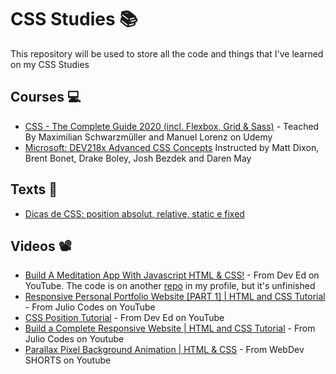 # CSS Studies 📚

This repository will be used to store all the code and things that I've learned on my CSS Studies

## Courses 💻
* [CSS - The Complete Guide 2020 (incl. Flexbox, Grid & Sass)](https://www.udemy.com/course/css-the-complete-guide-incl-flexbox-grid-sass/) - Teached By Maximilian Schwarzmüller and Manuel Lorenz on Udemy
* [Microsoft: DEV218x Advanced CSS Concepts](https://courses.edx.org/courses/course-v1:Microsoft+DEV218x+1T2019a/course/) Instructed by Matt Dixon, Brent Bonet, Drake Boley, Josh Bezdek and Daren May

## Texts 📑
* [Dicas de CSS: position absolut, relative, static e fixed](https://www.impacta.com.br/blog/2015/03/30/dicas-de-css-position-absolut-relative-static-e-fixed/)

## Videos 📽️
* [Build A Meditation App With Javascript HTML & CSS!](https://www.youtube.com/watch?v=oMBXdZzYqEk&t=1419s) - From Dev Ed on YouTube. The code is on another [repo](https://github.com/guias12/relax-app) in my profile, but it's unfinished
* [Responsive Personal Portfolio Website [PART 1] | HTML and CSS Tutorial](https://www.youtube.com/watch?v=T7PnWnTgusc) - From Julio Codes on YouTube
* [CSS Position Tutorial](https://www.youtube.com/watch?v=gD3G67oPg-w) - From Dev Ed on YouTube
* [Build a Complete Responsive Website | HTML and CSS Tutorial](https://www.youtube.com/watch?v=j_Xa7Kn59Es) - From Julio Codes on Youtube
* [Parallax Pixel Background Animation | HTML & CSS](https://www.youtube.com/watch?v=aywzn9cf-_U) - From WebDev SHORTS on Youtube
